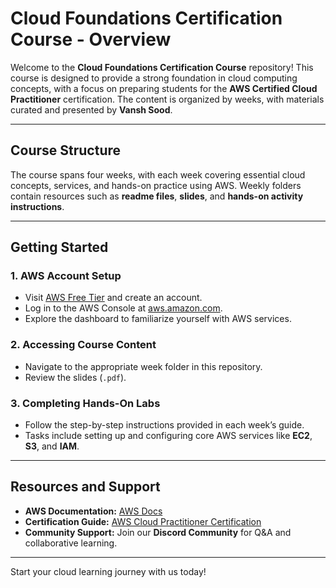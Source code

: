 # Cloud Foundations Certification Course - Overview  
Welcome to the **Cloud Foundations Certification Course** repository! This course is designed to provide a strong foundation in cloud computing concepts, with a focus on preparing students for the **AWS Certified Cloud Practitioner** certification. The content is organized by weeks, with materials curated and presented by **Vansh Sood**.

---

## **Course Structure**  
The course spans four weeks, with each week covering essential cloud concepts, services, and hands-on practice using AWS. Weekly folders contain resources such as **readme files**, **slides**, and **hands-on activity instructions**.

---

## **Getting Started**  

### **1. AWS Account Setup**  
   - Visit [AWS Free Tier](https://aws.amazon.com/free) and create an account.  
   - Log in to the AWS Console at [aws.amazon.com](https://aws.amazon.com).  
   - Explore the dashboard to familiarize yourself with AWS services.

### **2. Accessing Course Content**  
   - Navigate to the appropriate week folder in this repository.  
   - Review the slides (`.pdf`).

### **3. Completing Hands-On Labs**  
   - Follow the step-by-step instructions provided in each week’s guide.  
   - Tasks include setting up and configuring core AWS services like **EC2**, **S3**, and **IAM**.  

---

## **Resources and Support**  
- **AWS Documentation:** [AWS Docs](https://docs.aws.amazon.com)  
- **Certification Guide:** [AWS Cloud Practitioner Certification](https://aws.amazon.com/certification/)  
- **Community Support:** Join our **Discord Community** for Q&A and collaborative learning.

---

Start your cloud learning journey with us today!
